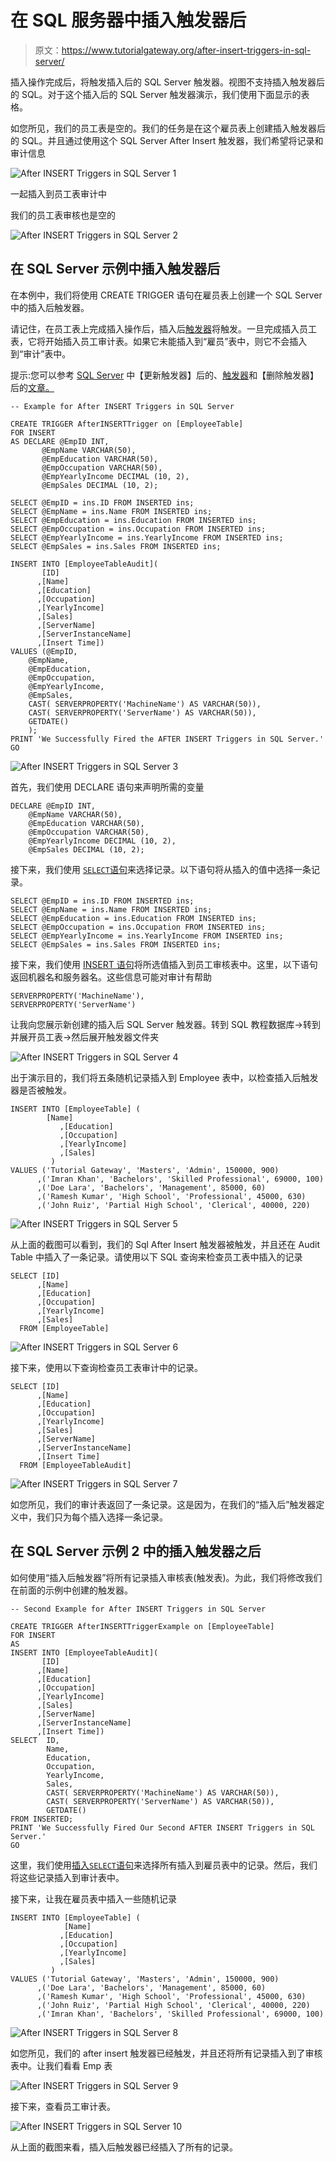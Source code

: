 # 在 SQL 服务器中插入触发器后

> 原文：<https://www.tutorialgateway.org/after-insert-triggers-in-sql-server/>

插入操作完成后，将触发插入后的 SQL Server 触发器。视图不支持插入触发器后的 SQL。对于这个插入后的 SQL Server 触发器演示，我们使用下面显示的表格。

如您所见，我们的员工表是空的。我们的任务是在这个雇员表上创建插入触发器后的 SQL。并且通过使用这个 SQL Server After Insert 触发器，我们希望将记录和审计信息

![After INSERT Triggers in SQL Server 1](img/4278a04ba02aeb13ed3310ced8d86479.png)

一起插入到员工表审计中

我们的员工表审核也是空的

![After INSERT Triggers in SQL Server 2](img/fd8302d8c5ad6ff3aab2bf6e72d14eb6.png)

## 在 SQL Server 示例中插入触发器后

在本例中，我们将使用 CREATE TRIGGER 语句在雇员表上创建一个 SQL Server 中的插入后触发器。

请记住，在员工表上完成插入操作后，插入后[触发器](https://www.tutorialgateway.org/triggers-in-sql-server/)将触发。一旦完成插入员工表，它将开始插入员工审计表。如果它未能插入到“雇员”表中，则它不会插入到“审计”表中。

提示:您可以参考 [SQL Server](https://www.tutorialgateway.org/sql/) 中【更新触发器】后的、[触发器](https://www.tutorialgateway.org/triggers-in-sql-server/)和【删除触发器】后的[文章。](https://www.tutorialgateway.org/after-delete-triggers-in-sql-server/)

```
-- Example for After INSERT Triggers in SQL Server

CREATE TRIGGER AfterINSERTTrigger on [EmployeeTable]
FOR INSERT 
AS DECLARE @EmpID INT,
	   @EmpName VARCHAR(50),
	   @EmpEducation VARCHAR(50),
	   @EmpOccupation VARCHAR(50),
	   @EmpYearlyIncome DECIMAL (10, 2), 
	   @EmpSales DECIMAL (10, 2); 

SELECT @EmpID = ins.ID FROM INSERTED ins;
SELECT @EmpName = ins.Name FROM INSERTED ins;
SELECT @EmpEducation = ins.Education FROM INSERTED ins;
SELECT @EmpOccupation = ins.Occupation FROM INSERTED ins;
SELECT @EmpYearlyIncome = ins.YearlyIncome FROM INSERTED ins;
SELECT @EmpSales = ins.Sales FROM INSERTED ins;

INSERT INTO [EmployeeTableAudit]( 
       [ID]
      ,[Name]
      ,[Education]
      ,[Occupation]
      ,[YearlyIncome]
      ,[Sales]
      ,[ServerName]
      ,[ServerInstanceName]
      ,[Insert Time])
VALUES (@EmpID,
	@EmpName,
	@EmpEducation,
	@EmpOccupation,
	@EmpYearlyIncome,
	@EmpSales,
	CAST( SERVERPROPERTY('MachineName') AS VARCHAR(50)), 
	CAST( SERVERPROPERTY('ServerName') AS VARCHAR(50)), 
	GETDATE()
	);
PRINT 'We Successfully Fired the AFTER INSERT Triggers in SQL Server.'
GO
```

![After INSERT Triggers in SQL Server 3](img/ea962805b734a789ba91ee273fb688d1.png)

首先，我们使用 DECLARE 语句来声明所需的变量

```
DECLARE @EmpID INT,
	@EmpName VARCHAR(50),
	@EmpEducation VARCHAR(50),
	@EmpOccupation VARCHAR(50),
	@EmpYearlyIncome DECIMAL (10, 2), 
	@EmpSales DECIMAL (10, 2);
```

接下来，我们使用 [`SELECT`语句](https://www.tutorialgateway.org/sql-select-statement/)来选择记录。以下语句将从插入的值中选择一条记录。

```
SELECT @EmpID = ins.ID FROM INSERTED ins;
SELECT @EmpName = ins.Name FROM INSERTED ins;
SELECT @EmpEducation = ins.Education FROM INSERTED ins;
SELECT @EmpOccupation = ins.Occupation FROM INSERTED ins;
SELECT @EmpYearlyIncome = ins.YearlyIncome FROM INSERTED ins;
SELECT @EmpSales = ins.Sales FROM INSERTED ins;
```

接下来，我们使用 [INSERT 语句](https://www.tutorialgateway.org/sql-insert-statement/)将所选值插入到员工审核表中。这里，以下语句返回机器名和服务器名。这些信息可能对审计有帮助

```
SERVERPROPERTY('MachineName'), 
SERVERPROPERTY('ServerName')
```

让我向您展示新创建的插入后 SQL Server 触发器。转到 SQL 教程数据库->转到并展开员工表->然后展开触发器文件夹

![After INSERT Triggers in SQL Server 4](img/ec28dfbdad6988a6f356af17a0a91841.png)

出于演示目的，我们将五条随机记录插入到 Employee 表中，以检查插入后触发器是否被触发。

```
INSERT INTO [EmployeeTable] (
		[Name]
	       ,[Education]
	       ,[Occupation]
	       ,[YearlyIncome]
	       ,[Sales]
	     )
VALUES ('Tutorial Gateway', 'Masters', 'Admin', 150000, 900)
      ,('Imran Khan', 'Bachelors', 'Skilled Professional', 69000, 100)
      ,('Doe Lara', 'Bachelors', 'Management', 85000, 60)
      ,('Ramesh Kumar', 'High School', 'Professional', 45000, 630)
      ,('John Ruiz', 'Partial High School', 'Clerical', 40000, 220)
```

![After INSERT Triggers in SQL Server 5](img/dc480594675fcb286c0926bbcc92045a.png)

从上面的截图可以看到，我们的 Sql After Insert 触发器被触发，并且还在 Audit Table 中插入了一条记录。请使用以下 SQL 查询来检查员工表中插入的记录

```
SELECT [ID]
      ,[Name]
      ,[Education]
      ,[Occupation]
      ,[YearlyIncome]
      ,[Sales]
  FROM [EmployeeTable]

```

![After INSERT Triggers in SQL Server 6](img/6fca79fcf321a4679802c2d6c80cf400.png)

接下来，使用以下查询检查员工表审计中的记录。

```
SELECT [ID]
      ,[Name]
      ,[Education]
      ,[Occupation]
      ,[YearlyIncome]
      ,[Sales]
      ,[ServerName]
      ,[ServerInstanceName]
      ,[Insert Time]
  FROM [EmployeeTableAudit]
```

![After INSERT Triggers in SQL Server 7](img/77dac099acb44aefbd4c11ecd6c24456.png)

如您所见，我们的审计表返回了一条记录。这是因为，在我们的“插入后”触发器定义中，我们只为每个插入选择一条记录。

## 在 SQL Server 示例 2 中的插入触发器之后

如何使用“插入后触发器”将所有记录插入审核表(触发表)。为此，我们将修改我们在前面的示例中创建的触发器。

```
-- Second Example for After INSERT Triggers in SQL Server

CREATE TRIGGER AfterINSERTTriggerExample on [EmployeeTable]
FOR INSERT 
AS 
INSERT INTO [EmployeeTableAudit]( 
       [ID]
      ,[Name]
      ,[Education]
      ,[Occupation]
      ,[YearlyIncome]
      ,[Sales]
      ,[ServerName]
      ,[ServerInstanceName]
      ,[Insert Time])
SELECT  ID,
	    Name,
	    Education,
	    Occupation,
	    YearlyIncome,
	    Sales,
	    CAST( SERVERPROPERTY('MachineName') AS VARCHAR(50)), 
	    CAST( SERVERPROPERTY('ServerName') AS VARCHAR(50)), 
	    GETDATE()
FROM INSERTED;
PRINT 'We Successfully Fired Our Second AFTER INSERT Triggers in SQL Server.'
GO
```

这里，我们使用[插入`SELECT`语句](https://www.tutorialgateway.org/sql-insert-into-select-statement/)来选择所有插入到雇员表中的记录。然后，我们将这些记录插入到审计表中。

接下来，让我在雇员表中插入一些随机记录

```
INSERT INTO [EmployeeTable] (
		    [Name]
		   ,[Education]
		   ,[Occupation]
		   ,[YearlyIncome]
		   ,[Sales]
	     )
VALUES ('Tutorial Gateway', 'Masters', 'Admin', 150000, 900)
      ,('Doe Lara', 'Bachelors', 'Management', 85000, 60)
      ,('Ramesh Kumar', 'High School', 'Professional', 45000, 630)
      ,('John Ruiz', 'Partial High School', 'Clerical', 40000, 220)
      ,('Imran Khan', 'Bachelors', 'Skilled Professional', 69000, 100)

```

![After INSERT Triggers in SQL Server 8](img/d298d97afe294b7196f0ae4cbfc787b8.png)

如您所见，我们的 after insert 触发器已经触发，并且还将所有记录插入到了审核表中。让我们看看 Emp 表

![After INSERT Triggers in SQL Server 9](img/e4ec9bb4bf78d701b6c9ff66ba8e82f0.png)

接下来，查看员工审计表。

![After INSERT Triggers in SQL Server 10](img/facab7936f328d8abe7a9e4c0f9c1b75.png)

从上面的截图来看，插入后触发器已经插入了所有的记录。